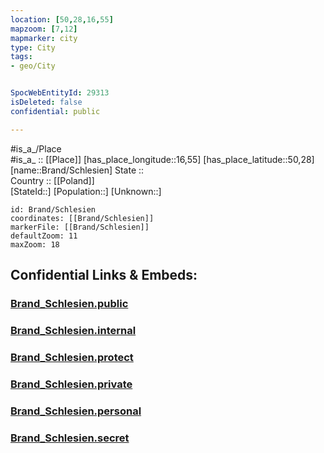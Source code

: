 ```yaml
---
location: [50,28,16,55] 
mapzoom: [7,12] 
mapmarker: city 
type: City
tags:
- geo/City


SpocWebEntityId: 29313
isDeleted: false
confidential: public

---
```

#is_a_/Place  
#is_a_ :: [[Place]] 
[has_place_longitude::16,55] 
[has_place_latitude::50,28] 
[name::Brand/Schlesien] 
State ::  
Country :: [[Poland]]  
[StateId::] 
[Population::] 
[Unknown::] 


```leaflet
id: Brand/Schlesien
coordinates: [[Brand/Schlesien]] 
markerFile: [[Brand/Schlesien]] 
defaultZoom: 11 
maxZoom: 18
```


## Confidential Links & Embeds: 

### [Brand_Schlesien.public](/_public/\Earth\Continent\Europe\Europe~East\Poland\CityBrand_Schlesien.public.md) 

### [Brand_Schlesien.internal](/_internal/\Earth\Continent\Europe\Europe~East\Poland\CityBrand_Schlesien.internal.md) 

### [Brand_Schlesien.protect](/_protect/\Earth\Continent\Europe\Europe~East\Poland\CityBrand_Schlesien.protect.md) 

### [Brand_Schlesien.private](/_private/\Earth\Continent\Europe\Europe~East\Poland\CityBrand_Schlesien.private.md) 

### [Brand_Schlesien.personal](/_personal/\Earth\Continent\Europe\Europe~East\Poland\CityBrand_Schlesien.personal.md) 

### [Brand_Schlesien.secret](/_secret/\Earth\Continent\Europe\Europe~East\Poland\CityBrand_Schlesien.secret.md)

